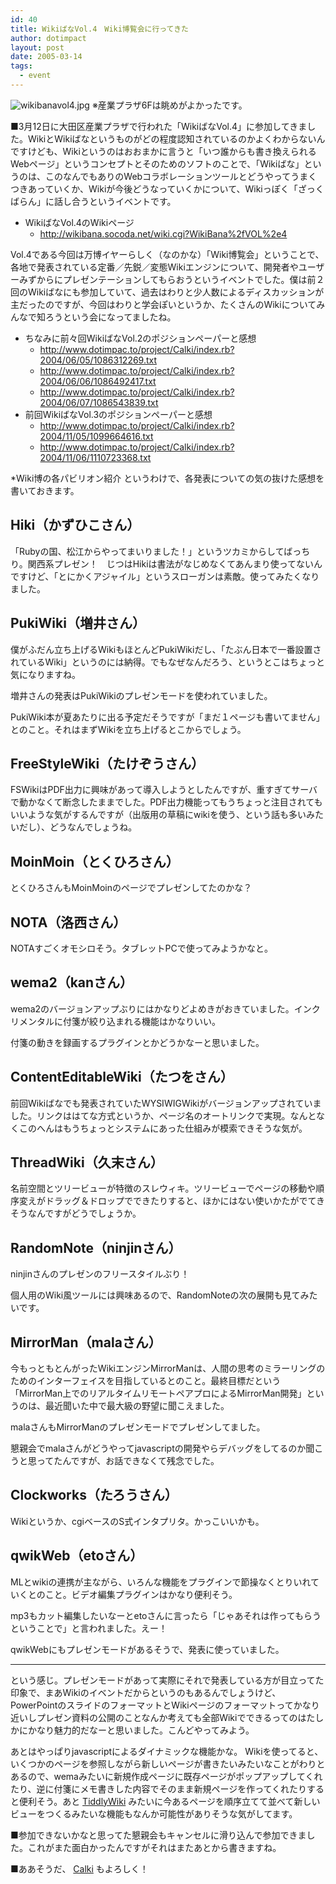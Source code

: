 ```yaml
---
id: 40
title: WikiばなVol.4　Wiki博覧会に行ってきた
author: dotimpact
layout: post
date: 2005-03-14
tags:
  - event
---
```

<img class="img_R" src='/images/wp-content/uploads/2008/02/wikibanavol4.jpg' alt='wikibanavol4.jpg' /> ※産業プラザ6Fは眺めがよかったです。

■3月12日に大田区産業プラザで行われた「WikiばなVol.4」に参加してきました。WikiとWikiばなというものがどの程度認知されているのかよくわからないんですけども、Wikiというのはおおまかに言うと「いつ誰からも書き換えられるWebページ」というコンセプトとそのためのソフトのことで、「Wikiばな」というのは、このなんでもありのWebコラボレーションツールとどうやってうまくつきあっていくか、Wikiが今後どうなっていくかについて、Wikiっぽく「ざっくばらん」に話し合うというイベントです。

  * WikiばなVol.4のWikiページ 
      * <http://wikibana.socoda.net/wiki.cgi?WikiBana%2fVOL%2e4>

Vol.4である今回は万博イヤーらしく（なのかな）「Wiki博覧会」ということで、各地で発表されている定番／先鋭／変態Wikiエンジンについて、開発者やユーザーみずからにプレゼンテーションしてもらおうというイベントでした。僕は前２回のWikiばなにも参加していて、過去はわりと少人数によるディスカッションが主だったのですが、今回はわりと学会ぽいというか、たくさんのWikiについてみんなで知ろうという会になってましたね。

  * ちなみに前々回WikiばなVol.2のポジションペーパーと感想 
      * <http://www.dotimpac.to/project/Calki/index.rb?2004/06/05/1086312269.txt>
      * <http://www.dotimpac.to/project/Calki/index.rb?2004/06/06/1086492417.txt>
      * <http://www.dotimpac.to/project/Calki/index.rb?2004/06/07/1086543839.txt>
  * 前回WikiばなVol.3のポジションペーパーと感想 
      * <http://www.dotimpac.to/project/Calki/index.rb?2004/11/05/1099664616.txt>
      * <http://www.dotimpac.to/project/Calki/index.rb?2004/11/06/1110723368.txt>

*Wiki博の各パビリオン紹介 というわけで、各発表についての気の抜けた感想を書いておきます。

## Hiki（かずひこさん）

「Rubyの国、松江からやってまいりました！」というツカミからしてばっちり。関西系プレゼン！　じつはHikiは書法がなじめなくてあんまり使ってないんですけど、「とにかくアジャイル」というスローガンは素敵。使ってみたくなりました。

## PukiWiki（増井さん）

僕がふだん立ち上げるWikiもほとんどPukiWikiだし、「たぶん日本で一番設置されているWiki」というのには納得。でもなぜなんだろう、というとこはちょっと気になりますね。

増井さんの発表はPukiWikiのプレゼンモードを使われていました。

PukiWiki本が夏あたりに出る予定だそうですが「まだ１ページも書いてません」とのこと。それはまずWikiを立ち上げるとこからでしょう。

## FreeStyleWiki（たけぞうさん）

FSWikiはPDF出力に興味があって導入しようとしたんですが、重すぎてサーバで動かなくて断念したままでした。PDF出力機能ってもうちょっと注目されてもいいような気がするんですが（出版用の草稿にwikiを使う、という話も多いみたいだし）、どうなんでしょうね。

## MoinMoin（とくひろさん）

とくひろさんもMoinMoinのページでプレゼンしてたのかな？

## NOTA（洛西さん）

NOTAすごくオモシロそう。タブレットPCで使ってみようかなと。

## wema2（kanさん）

wema2のバージョンアップぶりにはかなりどよめきがおきていました。インクリメンタルに付箋が絞り込まれる機能はかなりいい。

付箋の動きを録画するプラグインとかどうかなーと思いました。

## ContentEditableWiki（たつをさん）

前回Wikiばなでも発表されていたWYSIWIGWikiがバージョンアップされていました。リンクははてな方式というか、ページ名のオートリンクで実現。なんとなくこのへんはもうちょっとシステムにあった仕組みが模索できそうな気が。

## ThreadWiki（久末さん）

名前空間とツリービューが特徴のスレウィキ。ツリービューでページの移動や順序変えがドラッグ＆ドロップでできたりすると、ほかにはない使いかたがでてきそうなんですがどうでしょうか。

## RandomNote（ninjinさん）

ninjinさんのプレゼンのフリースタイルぶり！

個人用のWiki風ツールには興味あるので、RandomNoteの次の展開も見てみたいです。

## MirrorMan（malaさん）

今もっともとんがったWikiエンジンMirrorManは、人間の思考のミラーリングのためのインターフェイスを目指しているとのこと。最終目標だという「MirrorMan上でのリアルタイムリモートペアプロによるMirrorMan開発」というのは、最近聞いた中で最大級の野望に聞こえました。

malaさんもMirrorManのプレゼンモードでプレゼンしてました。

懇親会でmalaさんがどうやってjavascriptの開発やらデバッグをしてるのか聞こうと思ってたんですが、お話できなくて残念でした。

## Clockworks（たろうさん）

Wikiというか、cgiベースのS式インタプリタ。かっこいいかも。

## qwikWeb（etoさん）

MLとwikiの連携が主ながら、いろんな機能をプラグインで節操なくとりいれていくとのこと。ビデオ編集プラグインはかなり便利そう。

mp3もカット編集したいなーとetoさんに言ったら「じゃあそれは作ってもらうということで」と言われました。えー！

qwikWebにもプレゼンモードがあるそうで、発表に使っていました。

* * *

という感じ。プレゼンモードがあって実際にそれで発表している方が目立ってた印象で、まあWikiのイベントだからというのもあるんでしょうけど、PowerPointのスライドのフォーマットとWikiページのフォーマットってかなり近いしプレゼン資料の公開のことなんか考えても全部Wikiでできるってのはたしかにかなり魅力的だなーと思いました。こんどやってみよう。

あとはやっぱりjavascriptによるダイナミックな機能かな。 Wikiを使ってると、いくつかのページを参照しながら新しいページが書きたいみたいなことがわりとあるので、wemaみたいに新規作成ページに既存ページがポップアップしてくれたり、逆に付箋にメモ書きした内容でそのまま新規ページを作ってくれたりすると便利そう。あと [TiddlyWiki][1] みたいに今あるページを順序立てて並べて新しいビューをつくるみたいな機能もなんか可能性がありそうな気がしてます。

■参加できないかなと思ってた懇親会もキャンセルに滑り込んで参加できました。これがまた面白かったんですがそれはまたあとから書きますね。

■ああそうだ、 [Calki][2] もよろしく！

 [1]: http://www.tiddlywiki.com/
 [2]: http://collisions.dotimpac.to/works/web/calki.html
